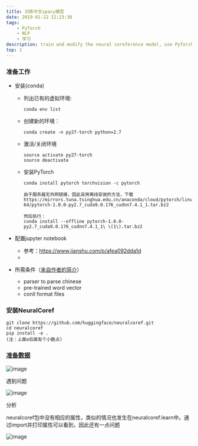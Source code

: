 ```yaml
---
title: 训练中文spacy模型
date: 2019-01-22 12:23:30
tags:
    - PyTorch
    - NLP
    - 学习
description: train and modify the neural coreference model, use PyTorch
top: 1
---
```


### 准备工作

- 安装(conda)
  - 列出已有的虚拟环境: 
        
        conda env list
  - 创建新的环境：

        conda create -n py27-torch python=2.7

  - 激活/关闭环境

        source activate py27-torch
        source deactivate
  - 安装PyTorch
      ```
      conda install pytorch torchvision -c pytorch

      由于服务器无外网链接，因此采用离线安装的方法，下载https://mirrors.tuna.tsinghua.edu.cn/anaconda/cloud/pytorch/linux-64/pytorch-1.0.0-py2.7_cuda9.0.176_cudnn7.4.1_1.tar.bz2
      
      然后执行：
      conda install --offline pytorch-1.0.0-py2.7_cuda9.0.176_cudnn7.4.1_1\ \(1\).tar.bz2
      ```
- 配置jupyter notebook
  - 参考：https://www.jianshu.com/p/afea092dda1d
  - 

- 所需条件（[来自作者的简介](https://github.com/huggingface/neuralcoref/blob/master/neuralcoref/train/training.md#train-on-a-new-language)）
  - parser to parse chinese
  - pre-trained word vector
  - conll format files

### 安装NeuralCoref

    git clone https://github.com/huggingface/neuralcoref.git
    cd neuralcoref
    pip install -e .
    (注：上面e后面有个小数点)

### [准备数据](https://github.com/huggingface/neuralcoref/blob/master/neuralcoref/train/training.md#prepare-the-data)


![image](/spacy-learning/1.png)

遇到问题

![image](/spacy-learning/2.png)

分析

neuralcoref包中没有相应的属性，类似的情况也发生在neuralcoref.learn中。通过import并打印属性可以看到，因此还有一点问题

![image](/spacy-learning/3.png)